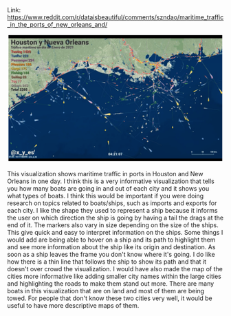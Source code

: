 Link: https://www.reddit.com/r/dataisbeautiful/comments/szndao/maritime_traffic_in_the_ports_of_new_orleans_and/

![maritimeTraffic](maritime_traffic.png)

This visualization shows maritime traffic in ports in Houston and New Orleans in one day. I think this is a very informative visualization that tells you how many boats are going in and out of each city and it shows you what types of boats. I think this would be important if you were doing research on topics related to boats/ships, such as imports and exports for each city. I like the shape they used to represent a ship because it informs the user on which direction the ship is going by having a tail the drags at the end of it. The markers also vary in size depending on the size of the ships. This give quick and easy to interpret information on the ships. Some things I would add are being able to hover on a ship and its path to highlight them and see more information about the ship like its origin and destination. As soon as a ship leaves the frame you don't know where it's going. I do like how there is a thin line that follows the ship to show its path and that it doesn't over crowd the visualization. I would have also made the map of the cities more informative like adding smaller city names within the large cities and highlighting the roads to make them stand out more. There are many boats in this visualization that are on land and most of them are being towed. For people that don't know these two cities very well, it would be useful to have more descriptive maps of them. 
